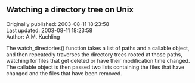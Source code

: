 ## Watching a directory tree on Unix  
Originally published: 2003-08-11 18:23:58  
Last updated: 2003-08-11 18:23:58  
Author: A.M. Kuchling  
  
The watch_directories() function takes a list of paths and a callable object, and then repeatedly traverses the directory trees rooted at those paths, watching for files that get deleted or have their modification time changed.  The callable object is then passed two lists containing the files that have changed and the files that have been removed.